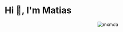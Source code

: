 <h1 align="center">Hi 👋, I'm Matias</h1>

<p><img align="right" src="https://github.com/mxmda/mxmda/blob/main/readme.gif" alt="mxmda" /></p>
